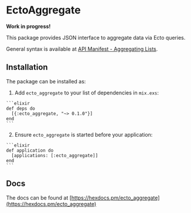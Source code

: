 # EctoAggregate

**Work in progress!**

This package provides JSON interface to aggregate data via Ecto queries.

General syntax is available at [API Manifest - Aggregating Lists](http://docs.apimanifest.apiary.io/#introduction/optional-features/aggregating-lists).

## Installation

The package can be installed as:

  1. Add `ecto_aggregate` to your list of dependencies in `mix.exs`:

    ```elixir
    def deps do
      [{:ecto_aggregate, "~> 0.1.0"}]
    end
    ```

  2. Ensure `ecto_aggregate` is started before your application:

    ```elixir
    def application do
      [applications: [:ecto_aggregate]]
    end
    ```

## Docs

The docs can be found at [https://hexdocs.pm/ecto_aggregate](https://hexdocs.pm/ecto_aggregate)


